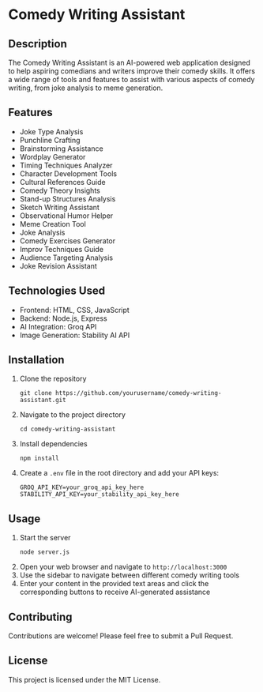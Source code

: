 # Comedy Writing Assistant

## Description
The Comedy Writing Assistant is an AI-powered web application designed to help aspiring comedians and writers improve their comedy skills. It offers a wide range of tools and features to assist with various aspects of comedy writing, from joke analysis to meme generation.

## Features
- Joke Type Analysis
- Punchline Crafting
- Brainstorming Assistance
- Wordplay Generator
- Timing Techniques Analyzer
- Character Development Tools
- Cultural References Guide
- Comedy Theory Insights
- Stand-up Structures Analysis
- Sketch Writing Assistant
- Observational Humor Helper
- Meme Creation Tool
- Joke Analysis
- Comedy Exercises Generator
- Improv Techniques Guide
- Audience Targeting Analysis
- Joke Revision Assistant

## Technologies Used
- Frontend: HTML, CSS, JavaScript
- Backend: Node.js, Express
- AI Integration: Groq API
- Image Generation: Stability AI API

## Installation
1. Clone the repository
   ```
   git clone https://github.com/yourusername/comedy-writing-assistant.git
   ```
2. Navigate to the project directory
   ```
   cd comedy-writing-assistant
   ```
3. Install dependencies
   ```
   npm install
   ```
4. Create a `.env` file in the root directory and add your API keys:
   ```
   GROQ_API_KEY=your_groq_api_key_here
   STABILITY_API_KEY=your_stability_api_key_here
   ```

## Usage
1. Start the server
   ```
   node server.js
   ```
2. Open your web browser and navigate to `http://localhost:3000`
3. Use the sidebar to navigate between different comedy writing tools
4. Enter your content in the provided text areas and click the corresponding buttons to receive AI-generated assistance

## Contributing
Contributions are welcome! Please feel free to submit a Pull Request.

## License
This project is licensed under the MIT License.
